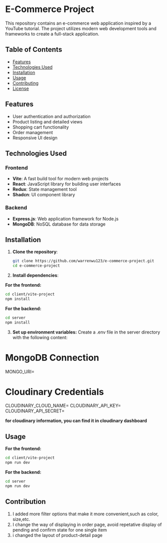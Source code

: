 # E-Commerce Project

This repository contains an e-commerce web application inspired by a YouTube tutorial. The project utilizes modern web development tools and frameworks to create a full-stack application.

## Table of Contents

- [Features](#features)
- [Technologies Used](#technologies-used)
- [Installation](#installation)
- [Usage](#usage)
- [Contributing](#contributing)
- [License](#license)

## Features

- User authentication and authorization
- Product listing and detailed views
- Shopping cart functionality
- Order management
- Responsive UI design

## Technologies Used

### Frontend

- **Vite**: A fast build tool for modern web projects
- **React**: JavaScript library for building user interfaces
- **Redux**: State management tool
- **Shadcn**: UI component library

### Backend

- **Express.js**: Web application framework for Node.js
- **MongoDB**: NoSQL database for data storage

## Installation

1. **Clone the repository**:

   ```bash
   git clone https://github.com/warrenwu123/e-commerce-project.git
   cd e-commerce-project

2. **Install dependencies**:

**For the frontend:**
  ```bash
  cd client/vite-project
  npm install
  ```

**For the backend:**
  ```bash
  cd server
  npm install
  ```


3. **Set up environment variables:**
  Create a .env file in the server directory with the following content:

  # MongoDB Connection
  MONGO_URI=<yourownmongodbURL>
  
  # Cloudinary Credentials    
  CLOUDINARY_CLOUD_NAME=<yourowncloudinaryname>
  CLOUDINARY_API_KEY=<yourowncloudinaryapikey>
  CLOUDINARY_API_SECRET=<yourowncloudinaryapisecret>

**for cloudinary information, you can find it in cloudinary dashboard**

## Usage

**For the frontend:**
  ```bash
  cd client/vite-project
  npm run dev
  ```
**For the backend:**
  ```bash
  cd server
  npm run dev
  ```

## Contribution 
1. I added more filter options that make it more convenient,such as color, size,etc.
2. I change the way of displaying in order page, avoid repetative display of pending and confirm state for one single item
3. i changed the layout of product-detail page


  
 
